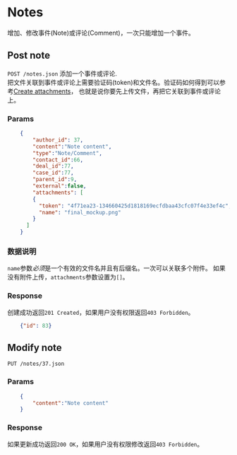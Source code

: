 # Notes
增加、修改事件(Note)或评论(Comment)，一次只能增加一个事件。

## Post note
`POST /notes.json` 添加一个事件或评论.  
把文件关联到事件或评论上需要验证码(token)和文件名。验证码如何得到可以参考[Create attachments](https://github.com/yuanping/workxp-api/blob/master/sections/attachments.md)，
也就是说你要先上传文件，再把它关联到事件或评论上。

### Params

```json
	{    
		"author_id": 37,
		"content":"Note content",
		"type":"Note/Comment",
		"contact_id":66,
		"deal_id":77,
		"case_id":77,
		"parent_id":9,
		"external":false,
		"attachments": [
	    {
	      "token": "4f71ea23-134660425d1818169ecfdbaa43cfc07f4e33ef4c",
	      "name": "final_mockup.png"
	    }
	  ]
	}	
```

### 数据说明
`name`参数*必须*是一个有效的文件名并且有后缀名。一次可以关联多个附件。
如果没有附件上传，`attachments`参数设置为`[]`。

### Response
创建成功返回`201 Created`，如果用户没有权限返回`403 Forbidden`。

```json
	{"id": 83}
```

## Modify note
`PUT /notes/37.json`

### Params

```json
	{
		"content":"Note content"
	}
```


### Response
如果更新成功返回`200 OK`，如果用户没有权限修改返回`403 Forbidden`。



